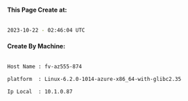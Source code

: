
   
#### This Page Create at:

```bash

2023-10-22 - 02:46:04 UTC

```

#### Create By Machine:

```bash

Host Name : fv-az555-874

platform  : Linux-6.2.0-1014-azure-x86_64-with-glibc2.35

Ip Local  : 10.1.0.87

```

